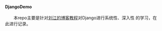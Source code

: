 #### DjangoDemo
&emsp;&emsp;本repo主要是针对[刘江的博客教程](https://www.liujiangblog.com/course/django/88?c=1961)对Django进行系统性、深入性
的学习，在此进行记录。

